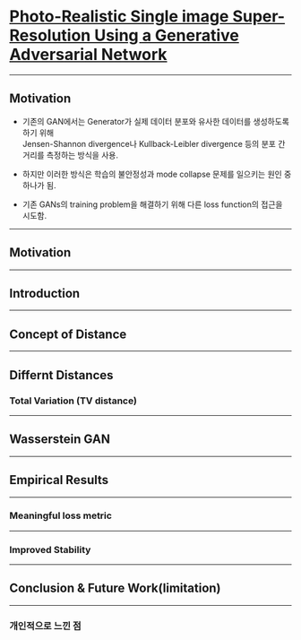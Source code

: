 # [Photo-Realistic Single image Super-Resolution Using a Generative Adversarial Network](https://arxiv.org/pdf/1609.04802.pdf)


------------------------------------------------------------------------------------------------     

## Motivation    

+ 기존의 GAN에서는 Generator가 실제 데이터 분포와 유사한 데이터를 생성하도록 하기 위해    
  Jensen-Shannon divergence나 Kullback-Leibler divergence 등의 분포 간 거리를 측정하는 방식을 사용.    

+ 하지만 이러한 방식은 학습의 불안정성과 mode collapse 문제를 일으키는 원인 중 하나가 됨.      

+ 기존 GANs의 training problem을 해결하기 위해 다른 loss function의 접근을 시도함.    

------------------------------------------------------------------------------------------------    

## Motivation    
  

------------------------------------------------------------------------------------------------    

## Introduction    



------------------------------------------------------------------------------------------------  

## Concept of Distance



------------------------------------------------------------------------------------------------    

## Differnt Distances   

### Total Variation (TV distance)   


------------------------------------------------------------------------------------------------

## Wasserstein GAN       

 

------------------------------------------------------------------------------------------------     

## Empirical Results    



------------------------------------------------------------------------------------------------     

### Meaningful loss metric   


------------------------------------------------------------------------------------------------    

### Improved Stability       



------------------------------------------------------------------------------------------------      

## Conclusion & Future Work(limitation)      



------------------------------------------------------------------------------------------------      

### 개인적으로 느낀 점   
     



